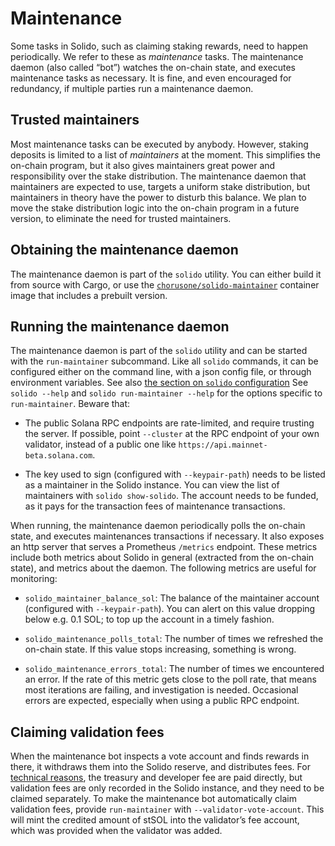 # Maintenance

Some tasks in Solido, such as claiming staking rewards, need to happen
periodically. We refer to these as *maintenance* tasks. The maintenance daemon
(also called “bot”) watches the on-chain state, and executes maintenance tasks
as necessary. It is fine, and even encouraged for redundancy, if multiple
parties run a maintenance daemon.

## Trusted maintainers

Most maintenance tasks can be executed by anybody. However, staking deposits is
limited to a list of *maintainers* at the moment. This simplifies the on-chain
program, but it also gives maintainers great power and responsibility over the
stake distribution. The maintenance daemon that maintainers are expected to use,
targets a uniform stake distribution, but maintainers in theory have the power
to disturb this balance. We plan to move the stake distribution logic into the
on-chain program in a future version, to eliminate the need for trusted
maintainers.

## Obtaining the maintenance daemon

The maintenance daemon is part of the `solido` utility. You can either build
it from source with Cargo, or use the [`chorusone/solido-maintainer`][dockerhub]
container image that includes a prebuilt version.

[dockerhub]: https://hub.docker.com/r/chorusone/solido-maintainer

## Running the maintenance daemon

The maintenance daemon is part of the `solido` utility and can be started with
the `run-maintainer` subcommand. Like all `solido` commands, it can be
configured either on the command line, with a json config file, or through
environment variables. See also [the section on `solido` configuration][config]
See `solido --help` and `solido run-maintainer --help` for the options specific
to `run-maintainer`. Beware that:

 * The public Solana RPC endpoints are rate-limited, and require trusting the
   server. If possible, point `--cluster` at the RPC endpoint of your own
   validator, instead of a public one like
   `https://api.mainnet-beta.solana.com`.

 * The key used to sign (configured with `--keypair-path`) needs to be listed as
   a maintainer in the Solido instance. You can view the list of maintainers
   with `solido show-solido`. The account needs to be funded, as it pays for the
   transaction fees of maintenance transactions.

When running, the maintenance daemon periodically polls the on-chain state, and
executes maintenances transactions if necessary. It also exposes an http server
that serves a Prometheus `/metrics` endpoint. These metrics include both metrics
about Solido in general (extracted from the on-chain state), and metrics about
the daemon. The following metrics are useful for monitoring:

 * `solido_maintainer_balance_sol`: The balance of the maintainer account
   (configured with `--keypair-path`). You can alert on this value dropping
   below e.g. 0.1 SOL; to top up the account in a timely fashion.

 * `solido_maintenance_polls_total`: The number of times we refreshed the
   on-chain state. If this value stops increasing, something is wrong.

 * `solido_maintenance_errors_total`: The number of times we encountered an
   error. If the rate of this metric gets close to the poll rate, that means
   most iterations are failing, and investigation is needed. Occasional errors
   are expected, especially when using a public RPC endpoint.

[config]: the-solido-utility#configuration

## Claiming validation fees

When the maintenance bot inspects a vote account and finds rewards in there,
it withdraws them into the Solido reserve, and distributes fees. For [technical
reasons](internals/commission#validation-fee-credit), the treasury and developer
fee are paid directly, but validation fees are only recorded in the Solido
instance, and they need to be claimed separately. To make the maintenance bot
automatically claim validation fees, provide `run-maintainer` with
`--validator-vote-account`. This will mint the credited amount of stSOL into the
validator’s fee account, which was provided when the validator was added.

